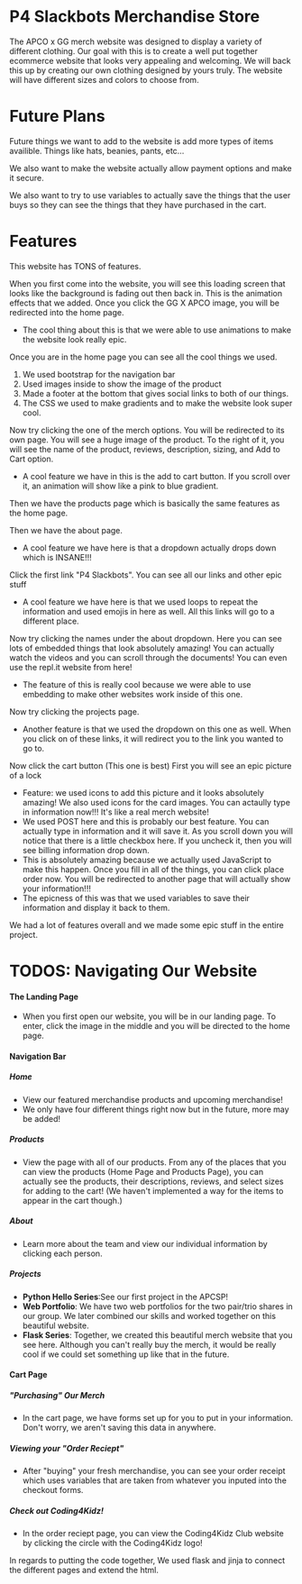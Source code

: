 # P4 Slackbots Merchandise Store

The APCO x GG merch website was designed to display a variety of different clothing. 
Our goal with this is to create a well put together ecommerce website that looks 
very appealing and welcoming. We will back this up by creating our own clothing designed
by yours truly. The website will have different sizes and colors to choose from. 

# Future Plans
Future things we want to add to the website is add more types of items availible. 
Things like hats, beanies, pants, etc...

We also want to make the website actually allow payment options and make it secure.

We also want to try to use variables to actually save the things that the user buys so they can see the things that they have purchased in the cart.

# Features
This website has TONS of features. 

When you first come into the website, you will see this loading screen that looks like the background is fading out then back in. This is the animation effects that we added. Once you click the GG X APCO image, you will be redirected into the home page.
- The cool thing about this is that we were able to use animations to make the website look really epic. 

Once you are in the home page you can see all the cool things we used. 
1. We used bootstrap for the navigation bar
2. Used images inside to show the image of the product
3. Made a footer at the bottom that gives social links to both of our things. 
4. The CSS we used to make gradients and to make the website look super cool.

Now try clicking the one of the merch options. 
You will be redirected to its own page. You will see a huge image of the product. To the right of it, you will see the name of the product, reviews, description, sizing, and Add to Cart option.
- A cool feature we have in this is the add to cart button. If you scroll over it, an animation will show like a pink to blue gradient. 

Then we have the products page which is basically the same features as the home page. 

Then we have the about page.
- A cool feature we have here is that a dropdown actually drops down which is INSANE!!!
 
Click the first link "P4 Slackbots". You can see all our links and other epic stuff
- A cool feature we have here is that we used loops to repeat the information and used emojis in here as well.
All this links will go to a different place. 

Now try clicking the names under the about dropdown. Here you can see lots of embedded things that look absolutely amazing! You can actually watch the videos and you can scroll through the documents! You can even use the repl.it website from here!
- The feature of this is really cool because we were able to use embedding to make other websites work inside of this one. 

Now try clicking the projects page. 
- Another feature is that we used the dropdown on this one as well. 
When you click on of these links, it will redirect you to the link you wanted to go to. 

Now click the cart button (This one is best)
First you will see an epic picture of a lock
- Feature: we used icons to add this picture and it looks absolutely amazing! We also used icons for the card images.
You can actaully type in information now!!! It's like a real merch website! 
- We used POST here and this is probably our best feature. You can actually type in information and it will save it. 
As you scroll down you will notice that there is a little checkbox here. If you uncheck it, then you will see billing information drop down. 
- This is absolutely amazing because we actually used JavaScript to make this happen.
Once you fill in all of the things, you can click place order now. 
You will be redirected to another page that will actually show your information!!!
- The epicness of this was that we used variables to save their information and display it back to them. 

We had a lot of features overall and we made some epic stuff in the entire project. 

# TODOS: Navigating Our Website

#### The Landing Page
- When you first open our website, you will be in our landing page. To enter, click the image in the middle and you will be directed to the home page. 

#### Navigation Bar
##### Home
- View our featured merchandise products and upcoming merchandise!
- We only have four different things right now but in the future, more may be added!
##### Products
- View the page with all of our products. From any of the places that you can view the products (Home Page and Products Page), you can actually see the products, their
 descriptions, reviews, and select sizes for adding to the cart! (We haven't implemented a way for the items to appear in the cart though.)
##### About
- Learn more about the team and view our individual information by clicking each person.
##### Projects
- **Python Hello Series**:See our first project in the APCSP!
- **Web Portfolio**: We have two web portfolios for the two pair/trio shares in our group. We later combined our skills and worked together on this beautiful website. 
- **Flask Series**: Together, we created this beautiful  merch website that you see here. Although you can't really buy the merch, it would be really cool if we could set
 something up like that in the future.
 
#### Cart Page
##### "Purchasing" Our Merch
- In the cart page, we have forms set up for you to put in your information. Don't worry, we aren't saving this data in anywhere.
##### Viewing your "Order Reciept"
- After "buying" your fresh merchandise, you can see your order receipt which uses variables that are taken from whatever you inputed into the checkout forms.
##### Check out Coding4Kidz!
- In the order reciept page, you can view the Coding4Kidz Club website by clicking the circle with the Coding4Kidz logo!  
 
In regards to putting the code together,
We used flask and jinja to connect the different pages and extend the html.


